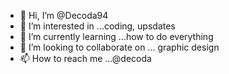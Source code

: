- 👋 Hi, I’m @Decoda94
- 👀 I’m interested in ...coding, upsdates
- 🌱 I’m currently learning ...how to do everything 
- 💞️ I’m looking to collaborate on ... graphic design 
- 📫 How to reach me ...@decoda

<!---
Decoda94/Decoda94 is a ✨ special ✨ repository because its `README.md` (this file) appears on your GitHub profile.
You can click the Preview link to take a look at your changes.
--->
